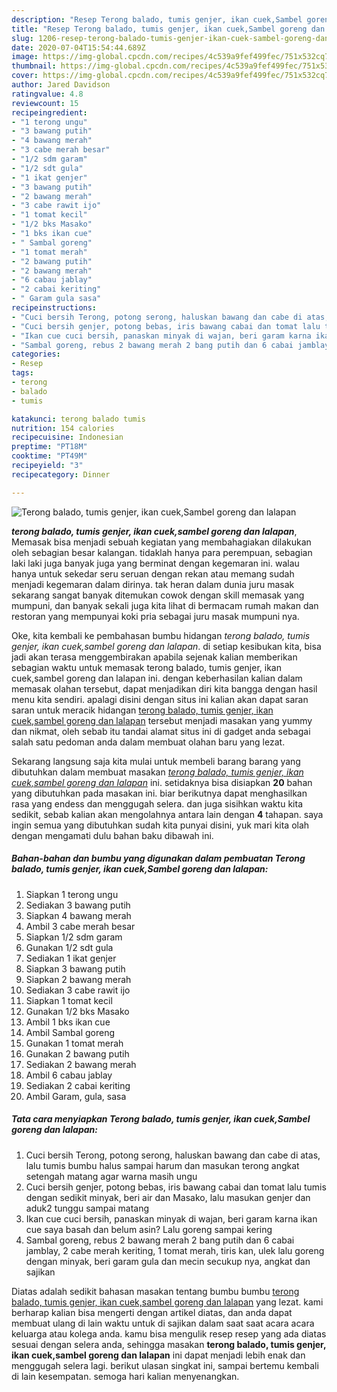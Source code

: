 ```yaml
---
description: "Resep Terong balado, tumis genjer, ikan cuek,Sambel goreng dan lalapan yang Sempurna"
title: "Resep Terong balado, tumis genjer, ikan cuek,Sambel goreng dan lalapan yang Sempurna"
slug: 1206-resep-terong-balado-tumis-genjer-ikan-cuek-sambel-goreng-dan-lalapan-yang-sempurna
date: 2020-07-04T15:54:44.689Z
image: https://img-global.cpcdn.com/recipes/4c539a9fef499fec/751x532cq70/terong-balado-tumis-genjer-ikan-cueksambel-goreng-dan-lalapan-foto-resep-utama.jpg
thumbnail: https://img-global.cpcdn.com/recipes/4c539a9fef499fec/751x532cq70/terong-balado-tumis-genjer-ikan-cueksambel-goreng-dan-lalapan-foto-resep-utama.jpg
cover: https://img-global.cpcdn.com/recipes/4c539a9fef499fec/751x532cq70/terong-balado-tumis-genjer-ikan-cueksambel-goreng-dan-lalapan-foto-resep-utama.jpg
author: Jared Davidson
ratingvalue: 4.8
reviewcount: 15
recipeingredient:
- "1 terong ungu"
- "3 bawang putih"
- "4 bawang merah"
- "3 cabe merah besar"
- "1/2 sdm garam"
- "1/2 sdt gula"
- "1 ikat genjer"
- "3 bawang putih"
- "2 bawang merah"
- "3 cabe rawit ijo"
- "1 tomat kecil"
- "1/2 bks Masako"
- "1 bks ikan cue"
- " Sambal goreng"
- "1 tomat merah"
- "2 bawang putih"
- "2 bawang merah"
- "6 cabau jablay"
- "2 cabai keriting"
- " Garam gula sasa"
recipeinstructions:
- "Cuci bersih Terong, potong serong, haluskan bawang dan cabe di atas, lalu tumis bumbu halus sampai harum dan masukan terong angkat setengah matang agar warna masih ungu"
- "Cuci bersih genjer, potong bebas, iris bawang cabai dan tomat lalu tumis dengan sedikit minyak, beri air dan Masako, lalu masukan genjer dan aduk2 tunggu sampai matang"
- "Ikan cue cuci bersih, panaskan minyak di wajan, beri garam karna ikan cue saya basah dan belum asin? Lalu goreng sampai kering"
- "Sambal goreng, rebus 2 bawang merah 2 bang putih dan 6 cabai jamblay, 2 cabe merah keriting, 1 tomat merah, tiris kan, ulek lalu goreng dengan minyak, beri garam gula dan mecin secukup nya, angkat dan sajikan"
categories:
- Resep
tags:
- terong
- balado
- tumis

katakunci: terong balado tumis 
nutrition: 154 calories
recipecuisine: Indonesian
preptime: "PT18M"
cooktime: "PT49M"
recipeyield: "3"
recipecategory: Dinner

---
```



![Terong balado, tumis genjer, ikan cuek,Sambel goreng dan lalapan](https://img-global.cpcdn.com/recipes/4c539a9fef499fec/751x532cq70/terong-balado-tumis-genjer-ikan-cueksambel-goreng-dan-lalapan-foto-resep-utama.jpg)

<b><i>terong balado, tumis genjer, ikan cuek,sambel goreng dan lalapan</i></b>, Memasak bisa menjadi sebuah kegiatan yang membahagiakan dilakukan oleh sebagian besar kalangan. tidaklah hanya para perempuan, sebagian laki laki juga banyak juga yang berminat dengan kegemaran ini. walau hanya untuk sekedar seru seruan dengan rekan atau memang sudah menjadi kegemaran dalam dirinya. tak heran dalam dunia juru masak sekarang sangat banyak ditemukan cowok dengan skill memasak yang mumpuni, dan banyak sekali juga kita lihat di bermacam rumah makan dan restoran yang mempunyai koki pria sebagai juru masak mumpuni nya.



Oke, kita kembali ke pembahasan bumbu hidangan <i>terong balado, tumis genjer, ikan cuek,sambel goreng dan lalapan</i>. di setiap kesibukan kita, bisa jadi akan terasa menggembirakan apabila sejenak kalian memberikan sebagian waktu untuk memasak terong balado, tumis genjer, ikan cuek,sambel goreng dan lalapan ini. dengan keberhasilan kalian dalam memasak olahan tersebut, dapat menjadikan diri kita bangga dengan hasil menu kita sendiri. apalagi disini dengan situs ini kalian akan dapat saran saran untuk meracik hidangan <u>terong balado, tumis genjer, ikan cuek,sambel goreng dan lalapan</u> tersebut menjadi masakan yang yummy dan nikmat, oleh sebab itu tandai alamat situs ini di gadget anda sebagai salah satu pedoman anda dalam membuat olahan baru yang lezat.


Sekarang langsung saja kita mulai untuk membeli barang barang yang dibutuhkan dalam membuat masakan <u><i>terong balado, tumis genjer, ikan cuek,sambel goreng dan lalapan</i></u> ini. setidaknya bisa disiapkan <b>20</b> bahan yang dibutuhkan pada masakan ini. biar berikutnya dapat menghasilkan rasa yang endess dan menggugah selera. dan juga sisihkan waktu kita sedikit, sebab kalian akan mengolahnya antara lain dengan <b>4</b> tahapan. saya ingin semua yang dibutuhkan sudah kita punyai disini, yuk mari kita olah dengan mengamati dulu bahan baku dibawah ini.

<!--inarticleads1-->

##### Bahan-bahan dan bumbu yang digunakan dalam pembuatan Terong balado, tumis genjer, ikan cuek,Sambel goreng dan lalapan:

1. Siapkan 1 terong ungu
1. Sediakan 3 bawang putih
1. Siapkan 4 bawang merah
1. Ambil 3 cabe merah besar
1. Siapkan 1/2 sdm garam
1. Gunakan 1/2 sdt gula
1. Sediakan 1 ikat genjer
1. Siapkan 3 bawang putih
1. Siapkan 2 bawang merah
1. Sediakan 3 cabe rawit ijo
1. Siapkan 1 tomat kecil
1. Gunakan 1/2 bks Masako
1. Ambil 1 bks ikan cue
1. Ambil  Sambal goreng
1. Gunakan 1 tomat merah
1. Gunakan 2 bawang putih
1. Sediakan 2 bawang merah
1. Ambil 6 cabau jablay
1. Sediakan 2 cabai keriting
1. Ambil  Garam, gula, sasa




<!--inarticleads2-->

##### Tata cara menyiapkan Terong balado, tumis genjer, ikan cuek,Sambel goreng dan lalapan:

1. Cuci bersih Terong, potong serong, haluskan bawang dan cabe di atas, lalu tumis bumbu halus sampai harum dan masukan terong angkat setengah matang agar warna masih ungu
1. Cuci bersih genjer, potong bebas, iris bawang cabai dan tomat lalu tumis dengan sedikit minyak, beri air dan Masako, lalu masukan genjer dan aduk2 tunggu sampai matang
1. Ikan cue cuci bersih, panaskan minyak di wajan, beri garam karna ikan cue saya basah dan belum asin? Lalu goreng sampai kering
1. Sambal goreng, rebus 2 bawang merah 2 bang putih dan 6 cabai jamblay, 2 cabe merah keriting, 1 tomat merah, tiris kan, ulek lalu goreng dengan minyak, beri garam gula dan mecin secukup nya, angkat dan sajikan




Diatas adalah sedikit bahasan masakan tentang bumbu bumbu <u>terong balado, tumis genjer, ikan cuek,sambel goreng dan lalapan</u> yang lezat. kami berharap kalian bisa mengerti dengan artikel diatas, dan anda dapat membuat ulang di lain waktu untuk di sajikan dalam saat saat acara acara keluarga atau kolega anda. kamu bisa mengulik resep resep yang ada diatas sesuai dengan selera anda, sehingga masakan <b>terong balado, tumis genjer, ikan cuek,sambel goreng dan lalapan</b> ini dapat menjadi lebih enak dan menggugah selera lagi. berikut ulasan singkat ini, sampai bertemu kembali di lain kesempatan. semoga hari kalian menyenangkan.
